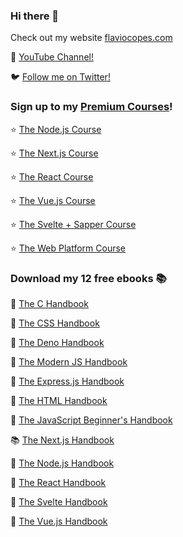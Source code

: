 ### Hi there 👋

Check out my website [flaviocopes.com](https://flaviocopes.com)

🎥 [YouTube Channel!](https://www.youtube.com/user/copesc/?sub_confirmation=1)

🐦 [Follow me on Twitter!](https://twitter.com/flaviocopes)

### Sign up to my [Premium Courses](https://flaviocopes.com/courses/)!

⭐️ [The Node.js Course](https://thenodecourse.com/)

⭐️ [The Next.js Course](https://nextjscourse.com/)

⭐️ [The React Course](https://thereactcourse.com/)

⭐️ [The Vue.js Course](https://vuecourse.com/)

⭐️ [The Svelte + Sapper Course](https://club.flaviocopes.com/svelte)

⭐️ [The Web Platform Course](https://webplatformcourse.com/)

### Download my 12 free ebooks 📚

📘 [The C Handbook](https://flaviocopes.com/page/c-handbook)

📔 [The CSS Handbook](https://flaviocopes.com/page/css-handbook)

📓 [The Deno Handbook](https://flaviocopes.com/page/deno-handbook)

📖 [The Modern JS Handbook](https://flaviocopes.com/page/es5-to-esnext)

📙 [The Express.js Handbook](https://flaviocopes.com/page/express-handbook)

📓 [The HTML Handbook](https://flaviocopes.com/page/html-handbook)

📒 [The JavaScript Beginner's Handbook](https://flaviocopes.com/page/javascript-handbook)

📚 [The Next.js Handbook](https://flaviocopes.com/page/nextjs-handbook)

📘 [The Node.js Handbook](https://flaviocopes.com/page/node-handbook)

📕 [The React Handbook](https://flaviocopes.com/page/react-handbook)

📙 [The Svelte Handbook](https://flaviocopes.com/page/svelte-handbook)

📗 [The Vue.js Handbook](https://flaviocopes.com/page/vue-handbook)

<!--
**flaviocopes/flaviocopes** is a ✨ _special_ ✨ repository because its `README.md` (this file) appears on your GitHub profile.

Here are some ideas to get you started:

- 🔭 I’m currently working on ...
- 🌱 I’m currently learning ...
- 👯 I’m looking to collaborate on ...
- 🤔 I’m looking for help with ...
- 💬 Ask me about ...
- 📫 How to reach me: ...
- 😄 Pronouns: ...
- ⚡ Fun fact: ...
-->

